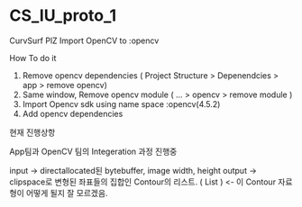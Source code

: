 # CS_IU_proto_1
CurvSurf
PlZ Import OpenCV to :opencv

How To do it
1. Remove opencv dependencies ( Project Structure > Depenendcies > app > remove opencv)
2. Same window, Remove opencv module ( ... > opencv > remove module )
3. Import Opencv sdk using name space :opencv(4.5.2)
4. Add opencv dependencies

현재 진행상항

App팀과 OpenCV 팀의 Integeration 과정 진행중

input -> directallocated된 bytebuffer, image width, height
output -> clipspace로 변형된 좌표들의 집합인 Contour의 리스트. ( List<Contour> ) <- 이 Contour 자료형이 어떻게 될지 잘 모르겠음.
